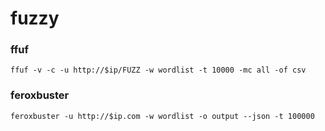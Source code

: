 # fuzzy

### ffuf

```
ffuf -v -c -u http://$ip/FUZZ -w wordlist -t 10000 -mc all -of csv
```

### feroxbuster

```
feroxbuster -u http://$ip.com -w wordlist -o output --json -t 100000
```
